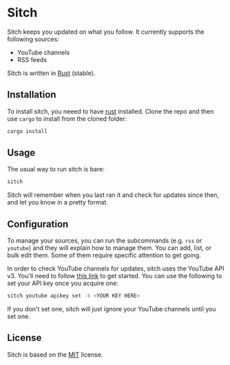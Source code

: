 # Sitch #

Sitch keeps you updated on what you follow. It currently
supports the following sources:
- YouTube channels
- RSS feeds

Sitch is written in [Rust](https://www.rust-lang.org/) (stable).


## Installation ##

To install sitch, you neeed to have [rust](https://rustup.rs/)
installed. Clone the repo and then use `cargo` to install from
the cloned folder:

```bash
cargo install
```


## Usage ##

The usual way to run sitch is bare:

```bash
sitch
```

Sitch will remember when you last ran it and check for updates
since then, and let you know in a pretty format.

<!-- TODO: Give an example of output. -->


## Configuration ##

To manage your sources, you can run the subcommands (e.g. `rss`
or `youtube`) and they will explain how to manage them. You can
add, list, or bulk edit them. Some of them require specific
attention to get going.

In order to check YouTube channels for updates, sitch uses the
YouTube API v3. You'll need to follow
[this link](https://developers.google.com/youtube/v3/getting-started)
to get started. You can use the following to set your API key
once you acquire one:

```bash
sitch youtube apikey set -k <YOUR KEY HERE>
```

If you don't set one, sitch will just ignore your YouTube
channels until you set one.


## License ##

Sitch is based on the
[MIT](https://choosealicense.com/licenses/mit/) license.
